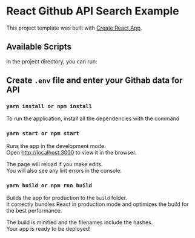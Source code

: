 # React Github API Search Example

This project template was built with [Create React App](https://github.com/facebookincubator/create-react-app).

## Available Scripts

In the project directory, you can run:

## Create `.env` file and enter your Githab data for API

### `yarn install or npm install`

To run the application, install all the dependencies with the command

### `yarn start or npm start`

Runs the app in the development mode.<br>
Open [http://localhost:3000](http://localhost:3000) to view it in the browser.

The page will reload if you make edits.<br>
You will also see any lint errors in the console.

### `yarn build or npm run build`

Builds the app for production to the `build` folder.<br>
It correctly bundles React in production mode and optimizes the build for the best performance.

The build is minified and the filenames include the hashes.<br>
Your app is ready to be deployed!
